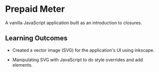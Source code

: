 # Prepaid Meter

A vanilla JavaScript application built as an introduction to closures.

## Learning Outcomes

- Created a vector image (SVG) for the application's UI using inkscape.

- Manipulating SVG with JavaScript to do style overrides and add elements.